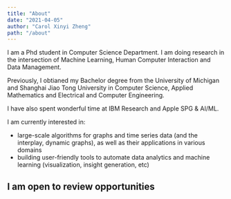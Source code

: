 ```yaml
---
title: "About"
date: "2021-04-05"
author: "Carol Xinyi Zheng"
path: "/about"
---
```


I am a Phd student in Computer Science Department. I am doing research in the intersection of Machine Learning, Human Computer Interaction and Data Management. 

Previously, I obtianed my Bachelor degree from the University of Michigan and Shanghai Jiao Tong University in Computer Science, Applied Mathematics and Electrical and Computer Engineering. 

I have also spent wonderful time at IBM Research and Apple SPG & AI/ML. 

I am currently interested in:
- large-scale algorithms for graphs and time series data (and the interplay, dynamic graphs), as well as their applications in various domains
- building user-friendly tools to automate data analytics and machine learning (visualization, insight generation, etc)

## I am open to review opportunities

<!-- The starter includes:

- **light/dark mode**, depending on your preferences
- great reading experience thanks to [**Inter UI font**](https://rsms.me/inter/), made by [Rasmus Andersson](https://rsms.me/about/)
- nice code highlighting thanks to [**PrismJS**](https://prismjs.com)
- responsive youtube/vimeo etc. videos thanks to [**gatsby-remark-embed-video**](https://github.com/borgfriend/gatsby-remark-embed-video)

So, there you have it... enjoy! -->
